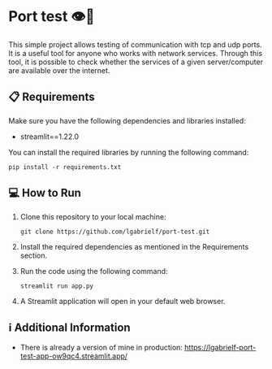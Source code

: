# Port test 👁️📄

This simple project allows testing of communication with tcp and udp ports. It is a useful tool for anyone who works with network services. Through this tool, it is possible to check whether the services of a given server/computer are available over the internet.


## 📋 Requirements

Make sure you have the following dependencies and libraries installed:

- streamlit==1.22.0

You can install the required libraries by running the following command:
```
pip install -r requirements.txt
```


## 💻 How to Run

1. Clone this repository to your local machine:
    ```
    git clone https://github.com/lgabrielf/port-test.git
    ```

2. Install the required dependencies as mentioned in the Requirements section.


3. Run the code using the following command:
    ```
    streamlit run app.py
    ```

4. A Streamlit application will open in your default web browser.

## ℹ️ Additional Information

- There is already a version of mine in production: https://lgabrielf-port-test-app-ow9qc4.streamlit.app/
